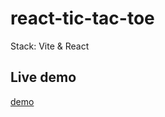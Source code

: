 # react-tic-tac-toe

Stack: Vite & React

## Live demo

[demo](https://react-tic-tac-teo.vercel.app/)
